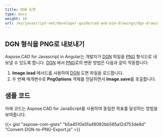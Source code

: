 ```yaml
---
title: DGN 도면
type: docs
weight: 10
url: /ko/javascript-net/developer-guide/cad-and-bim-drawings/dgn-drawing/
---
```


## **DGN 형식을 PNG로 내보내기**

Aspose.CAD for Javascript in Angular는 개발자가 [DGN](https://docs.fileformat.com/cad/dgn/) 파일을 [PNG](https://docs.fileformat.com/image/png/) 형식으로 내보낼 수 있도록 합니다.
[DGN](https://docs.fileformat.com/cad/dgn/) 에서 [PNG](https://docs.fileformat.com/image/png/)로의 변환 방법은 다음과 같이 작동합니다:

1. **Image.load** 메서드를 사용하여 [DGN](https://docs.fileformat.com/cad/dgn/) 도면 파일을 로드합니다.
1. 두 번째 매개변수로 **PngOptions** 객체를 전달하면서 **Image.save**를 호출합니다.

## 샘플 코드

아래 코드는 Aspose.CAD for JavaScript를 사용하여 동일한 목표를 달성하는 방법을 보여줍니다.

{{< gist "aspose-com-gists" "b5a4510e5fa49082bb585a12d753de8d" "Convert-DGN-to-PNG-Export.js" >}}

